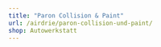 ```yaml
---
title: "Paron Collision & Paint"
url: /airdrie/paron-collision-und-paint/
shop: Autowerkstatt
---
```


